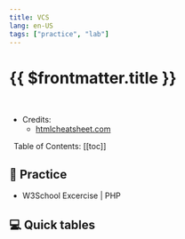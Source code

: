 ```yaml
---
title: VCS
lang: en-US
tags: ["practice", "lab"]
---
```


# {{ $frontmatter.title }}

<TagBadge />

&nbsp;
&nbsp;
- Credits:
  - [htmlcheatsheet.com](https://htmlcheatsheet.com/)


&nbsp;
Table of Contents:
[[toc]]

## 🎯 Practice
- W3School Excercise | PHP 

## 💻 Quick tables

<table-code>

<table-row-code title="IN"  
code="
SELECT * FROM users WHERE dept IN ('design', 'sales');
" />
</table-code>